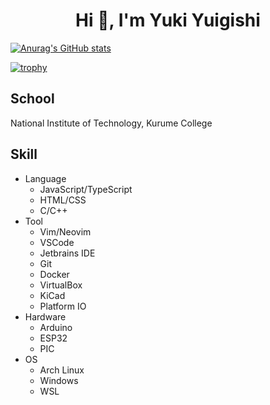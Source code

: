 <h1 align="center">Hi 👋, I'm Yuki Yuigishi</h1>
  
[![Anurag's GitHub stats](https://github-readme-stats.vercel.app/api?username=yukiyuigishi&show_icons=true&theme=onedark)](https://github.com/anuraghazra/github-readme-stats)

[![trophy](https://github-profile-trophy.vercel.app/?username=yukiyuigishi&theme=onedark)](https://github.com/ryo-ma/github-profile-trophy)  





<h2>School</h2>
<p>National Institute of Technology, Kurume College</p>

<h2>Skill</h2>
<ul>
  <li>Language
    <ul>
      <li>JavaScript/TypeScript</li>
      <li>HTML/CSS</li>
      <li>C/C++</li>
    </ul>
  </li>
  <li>Tool
    <ul>
      <li>Vim/Neovim</li>
      <li>VSCode</li>
      <li>Jetbrains IDE</li>
      <li>Git</li>
      <li>Docker</li>
      <li>VirtualBox</li>
      <li>KiCad</li>
      <li>Platform IO</li>
    </ul>
  </li>
  <li>Hardware
    <ul>
      <li>Arduino</li>
      <li>ESP32</li>
      <li>PIC</li>
    </ul>
  </li>
  <li>OS
    <ul>
      <li>Arch Linux</li>
      <li>Windows</li>
      <li>WSL</li>
  </li>
</ul>
